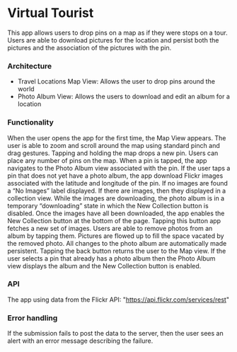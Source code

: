 # Virtual Tourist
This app allows users to drop pins on a map as if they were stops on a tour. Users are able to download pictures for the location and persist both the pictures and the association of the pictures with the pin.

### Architecture 
- Travel Locations Map View: Allows the user to drop pins around the world
- Photo Album View: Allows the users to download and edit an album for a location

### Functionality
When the user opens the app for the first time, the Map View appears. The user is able to zoom and scroll around the map using standard pinch and drag gestures.
Tapping and holding the map drops a new pin. Users can place any number of pins on the map.
When a pin is tapped, the app navigates to the Photo Album view associated with the pin.
If the user taps a pin that does not yet have a photo album, the app download Flickr images associated with the latitude and longitude of the pin.
If no images are found a “No Images” label displayed.
If there are images, then they displayed in a collection view.
While the images are downloading, the photo album is in a temporary “downloading” state in which the New Collection button is disabled. 
Once the images have all been downloaded, the app enables the New Collection button at the bottom of the page. Tapping this button app fetches a new set of images.
Users are able to remove photos from an album by tapping them. Pictures are flowed up to fill the space vacated by the removed photo.
All changes to the photo album are automatically made persistent.
Tapping the back button returns the user to the Map view.
If the user selects a pin that already has a photo album then the Photo Album view displays the album and the New Collection button is enabled.

### API
The app using data from the Flickr API: "https://api.flickr.com/services/rest"

### Error handling
If the submission fails to post the data to the server, then the user sees an alert with an error message describing the failure.
